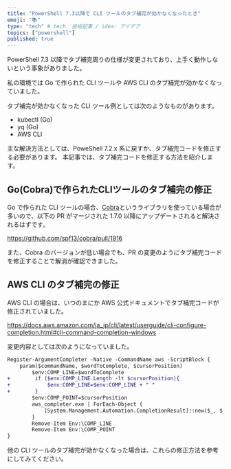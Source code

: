 ```yaml
---
title: "PowerShell 7.3以降で CLI ツールのタブ補完が効かなくなったとき"
emoji: "📚"
type: "tech" # tech: 技術記事 / idea: アイデア
topics: ["powershell"]
published: true
---
```


PowerShell 7.3 以降でタブ補完周りの仕様が変更されており、上手く動作しないという事象がありました。

私の環境では Go で作られた CLI ツールや AWS CLI のタブ補完が効かなくなっていました。

タブ補完が効かなくなった CLI ツール例としては次のようなものがあります。

- kubectl (Go)
- yq (Go)
- AWS CLI

主な解決方法としては、PoweShell 7.2.x 系に戻すか、タブ補完コードを修正する必要があります。
本記事では、タブ補完コードを修正する方法を紹介します。

## Go(Cobra)で作られたCLIツールのタブ補完の修正

Go で作られた CLI ツールの場合、[Cobra](https://github.com/spf13/cobra)というライブラリを使っている場合が多いので、以下の PR がマージされた 1.7.0 以降にアップデートされると解決されるはずです。

https://github.com/spf13/cobra/pull/1916


また、Cobra のバージョンが低い場合でも、PR の変更のようにタブ補完コードを修正することで解消が確認できました。

## AWS CLI のタブ補完の修正

AWS CLI の場合は、いつのまにか AWS 公式ドキュメントでタブ補完コードが修正されていました。

https://docs.aws.amazon.com/ja_jp/cli/latest/userguide/cli-configure-completion.html#cli-command-completion-windows

変更内容としては次のようになっていました。

```diff powershell
Register-ArgumentCompleter -Native -CommandName aws -ScriptBlock {
    param($commandName, $wordToComplete, $cursorPosition)
        $env:COMP_LINE=$wordToComplete
+        if ($env:COMP_LINE.Length -lt $cursorPosition){
+            $env:COMP_LINE=$env:COMP_LINE + " "
+        }
        $env:COMP_POINT=$cursorPosition
        aws_completer.exe | ForEach-Object {
            [System.Management.Automation.CompletionResult]::new($_, $_, 'ParameterValue', $_)
        }
        Remove-Item Env:\COMP_LINE     
        Remove-Item Env:\COMP_POINT  
}   
```

他の CLI ツールのタブ補完が効かなくなった場合は、これらの修正方法を参考にしてみてください。
